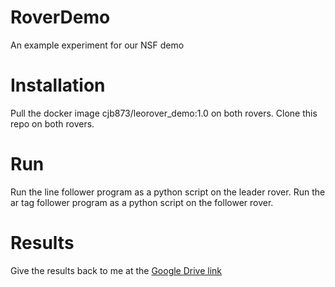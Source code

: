 # RoverDemo
An example experiment for our NSF demo

# Installation
Pull the docker image cjb873/leorover_demo:1.0 on both rovers. Clone this repo on both rovers. 

# Run
Run the line follower program as a python script on the leader rover.
Run the ar tag follower program as a python script on the follower rover.

# Results
Give the results back to me at the [Google Drive link](https://drive.google.com/drive/folders/1pXsovJPLHL8PzRPX4ePt2nEY3RIcRAa0?usp=sharing)
